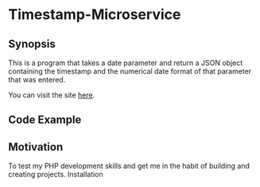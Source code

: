 # Timestamp-Microservice

## Synopsis

This is a program that takes a date parameter and return a JSON object containing the timestamp and the numerical date format of that parameter that was entered.

You can visit the site [here](https://paul-mainboard-timestamp.herokuapp.com/). 

## Code Example

## Motivation

To test my PHP development skills and get me in the habit of building and creating projects.
Installation

